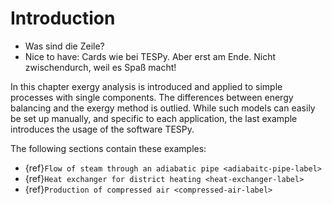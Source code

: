 # Introduction

- Was sind die Zeile?
- Nice to have: Cards wie bei TESPy. Aber erst am Ende. Nicht zwischendurch, weil es Spaß macht!

In this chapter exergy analysis is introduced and applied to simple processes with single components. The differences
between energy balancing and the exergy method is outlied. While such models can easily be set up manually, and
specific to each application, the last example introduces the usage of the software TESPy.

The following sections contain these examples:

- {ref}`Flow of steam through an adiabatic pipe <adiabaitc-pipe-label>`
- {ref}`Heat exchanger for district heating <heat-exchanger-label>`
- {ref}`Production of compressed air <compressed-air-label>`
